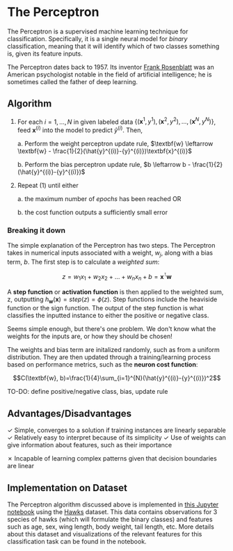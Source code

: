 # The Perceptron

The Perceptron is a supervised machine learning technique for classification. Specifically, it is a single neural model for *binary* classification, meaning that it will identify which of two classes something is, given its feature inputs. 

The Perceptron dates back to 1957. Its inventor [Frank Rosenblatt](https://en.wikipedia.org/wiki/Frank_Rosenblatt) was an American psychologist notable in the field of artificial intelligence; he is sometimes called the father of deep learning.

## Algorithm

1. For each $i=1, \dots, N$ in given labeled data $\{(\textbf{x}^1, y^1), (\textbf{x}^2, y^2), \dots, (\textbf{x}^N, y^N)\}$, feed $\textbf{x}^{(i)}$ into the model to predict $\hat{y}^{(i)}$. Then,

    a. Perform the weight perceptron update rule, $\textbf{w} \leftarrow \textbf{w} - \frac{1}{2}(\hat{y}^{(i)}-{y}^{(i)})\textbf{x}^{(i)}$
    
    b. Perform the bias perceptron update rule, $b \leftarrow b - \frac{1}{2}(\hat{y}^{(i)}-{y}^{(i)})$

2. Repeat (1) until either
  
    a. the maximum number of *epochs* has been reached OR
  
    b. the cost function outputs a sufficiently small error
    
### Breaking it down

The simple explanation of the Perceptron has two steps. The Perceptron takes in numerical inputs associated with a weight, $w_j$, along with a bias term, $b$. The first step is to calculate a *weighted sum*:

$$z=w_1x_1 + w_2x_2 + \dots + w_nx_n + b = \textbf{x}^\intercal\textbf{w}$$

A **step function** or **activation function** is then applied to the weighted sum, z, outputting $h_{\textbf{w}}(\textbf{x})= step(z)=\phi(z)$. Step functions include the heaviside function or the sign function. The output of the step function is what classifies the inputted instance to either the positive or negative class.

Seems simple enough, but there's one problem. We don't know what the weights for the inputs are, or how they should be chosen!

The weights and bias term are initalized randomly, such as from a uniform distribution. They are then updated through a training/learning process based on performance metrics, such as the **neuron cost function**:

$$C(\textbf{w}, b)=\frac{1}{4}\sum_{i=1}^{N}(\hat{y}^{(i)}-{y}^{(i)})^2$$

TO-DO: define positive/negative class, bias, update rule

## Advantages/Disadvantages
✓ Simple, converges to a solution if training instances are linearly separable
✓ Relatively easy to interpret because of its simplicity
✓ Use of weights can give information about features, such as their importance

✗ Incapable of learning complex patterns given that decision boundaries are linear

## Implementation on Dataset

The Perceptron algorithm discussed above is implemented in [this Jupyter notebook](https://github.com/kary5678/INDE-577/blob/main/supervised-learning/perceptron/perceptron.ipynb) using the [Hawks](https://r-data.pmagunia.com/dataset/r-dataset-package-stat2data-hawks) dataset. This data contains observations for 3 species of hawks (which will formulate the binary classes) and features such as age, sex, wing length, body weight, tail length, etc. More details about this dataset and visualizations of the relevant features for this classification task can be found in the notebook.
